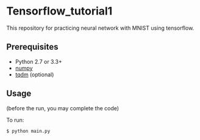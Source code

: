 # Tensorflow_tutorial1

This repository for practicing neural network with MNIST using tensorflow.

## Prerequisites
- Python 2.7 or 3.3+
- [numpy](http://www.numpy.org/)
- [tqdm](https://github.com/tqdm/tqdm) (optional)

## Usage

(before the run, you may complete the code)

To run:

    $ python main.py

